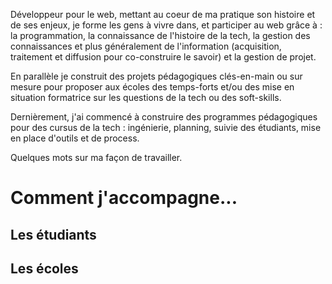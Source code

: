 
Développeur pour le web, mettant au coeur de ma pratique son histoire et de ses enjeux, je forme les gens à vivre dans, et participer au web grâce à : la programmation, la connaissance de l'histoire de la tech, la gestion des connaissances et plus généralement de l'information (acquisition, traitement et diffusion pour co-construire le savoir) et la gestion de projet.

En parallèle je construit des projets pédagogiques clés-en-main ou sur mesure pour proposer aux écoles des temps-forts et/ou des mise en situation formatrice sur les questions de la tech ou des soft-skills.

Dernièrement, j'ai commencé à construire des programmes pédagogiques pour des cursus de la tech : ingénierie, planning, suivie des étudiants, mise en place d'outils et de process.

Quelques mots sur ma façon de travailler.

# Comment j'accompagne...

## Les étudiants

## Les écoles